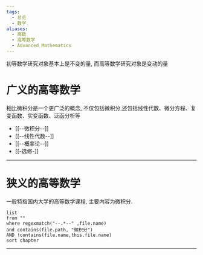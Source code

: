 ```yaml
---
tags:
  - 总览
  - 数学
aliases:
  - 高数
  - 高等数学
  - Advanced Mathematics
---
```

初等数学研究对象基本上是不变的量, 而高等数学研究对象是变动的量

# 广义的高等数学
相比微积分是一个更广泛的概念, 不仅包括微积分,还包括线性代数、微分方程、复变函数、实变函数、泛函分析等
- [[--微积分--]]
- [[--线性代数--]]
- [[--概率论--]]
- [[-选修-]]
---
# 狭义的高等数学
一般特指国内大学的高等数学课程, 主要内容为微积分.
```dataview
list 
from ""
where regexmatch("--.*--" ,file.name)
and contains(file.path, "微积分")
AND !contains(file.name,this.file.name)
sort chapter
```
---
